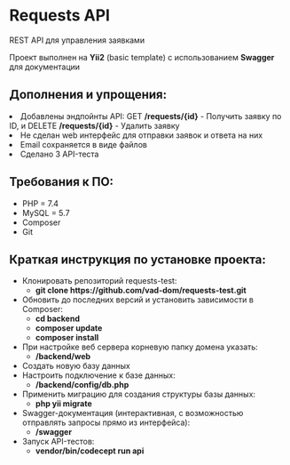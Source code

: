 <h1>Requests API</h1>
<p>REST API для управления заявками</p>
<p>Проект выполнен на <b>Yii2</b> (basic template) с использованием <b>Swagger</b> для документации</p>

<h2>Дополнения и упрощения:</h2>
  <li>Добавлены эндпойнты API: GET <b>/requests/{id}</b> - Получить заявку по ID, и DELETE <b>/requests/{id}</b> - Удалить заявку</li>
  <li>Не сделан web интерфейс для отправки заявок и ответа на них</li>
  <li>Email сохраняется в виде файлов</li>
  <li>Сделано 3 API-теста</li>

<h2>Требования к ПО:</h2>
<ul>
  <li>PHP = 7.4</li>
  <li>MySQL = 5.7</li>
  <li>Composer</li>
  <li>Git</li>
</ul>

<h2>Краткая инструкция по установке проекта:</h2>
<ul>
  <li>
    Клонировать репозиторий requests-test: 
    <ul>
      <li><b>git clone https://github.com/vad-dom/requests-test.git</b></li>
    </ul>
  </li>
  <li>
    Обновить до последних версий и установить зависимости в Composer: 
    <ul>
      <li><b>cd backend</b></li>
      <li><b>composer update</b></li>
      <li><b>composer install</b></li>
    </ul>
  </li>
    <li>
    При настройке веб сервера корневую папку домена указать: 
    <ul>
      <li><b>/backend/web</b></li>
    </ul>
  </li>
  <li>Создать новую базу данных</li>
  <li>
    Настроить подключение к базе данных:
    <ul>
      <li><b>/backend/config/db.php</b></li>
    </ul>
  </li>
  <li>
    Применить миграцию для создания структуры базы данных:
    <ul>
      <li><b>php yii migrate</b></li>
    </ul>
  </li>
    <li>
    Swagger-документация (интерактивная, с возможностью отправлять запросы прямо из интерфейса):
    <ul>
      <li><b>/swagger</b></li>
    </ul>
  </li>
    <li>
    Запуск API-тестов:
    <ul>
      <li><b>vendor/bin/codecept run api</b></li>
    </ul>
  </li>
</ul>
